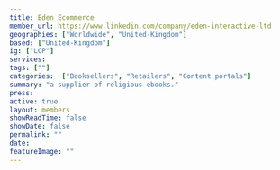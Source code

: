 ```yaml
---
title: Eden Ecommerce
member_url: https://www.linkedin.com/company/eden-interactive-ltd
geographies: ["Worldwide", "United-Kingdom"]
based: ["United-Kingdom"]
ig: ["LCP"] 
services: 
tags: [""]
categories:  ["Booksellers", "Retailers", "Content portals"] 
summary: "a supplier of religious ebooks."
press:
active: true
layout: members
showReadTime: false
showDate: false
permalink: ""
date: 
featureImage: ""
---
```

